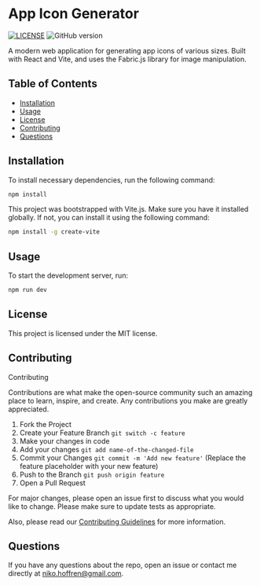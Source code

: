# App Icon Generator

[![LICENSE](https://img.shields.io/badge/license-MIT-blue.svg)](LICENSE)
![GitHub version](https://badge.fury.io/gh/nikohoffren%2app-icon-generator-website.svg)

A modern web application for generating app icons of various sizes. Built with React and Vite, and uses the Fabric.js library for image manipulation.

## Table of Contents

-   [Installation](#installation)
-   [Usage](#usage)
-   [License](#license)
-   [Contributing](#contributing)
-   [Questions](#questions)

## Installation

To install necessary dependencies, run the following command:

```bash
npm install
```

This project was bootstrapped with Vite.js. Make sure you have it installed globally. If not, you can install it using the following command:

```bash
npm install -g create-vite
```

## Usage

To start the development server, run:

```bash
npm run dev
```

## License

This project is licensed under the MIT license.

## Contributing

Contributing

Contributions are what make the open-source community such an amazing place to learn, inspire, and create. Any contributions you make are greatly appreciated.

1. Fork the Project
2. Create your Feature Branch `git switch -c feature`
3. Make your changes in code
4. Add your changes `git add name-of-the-changed-file`
5. Commit your Changes `git commit -m 'Add new feature'`
(Replace the feature placeholder with your new feature)
6. Push to the Branch `git push origin feature`
7. Open a Pull Request

For major changes, please open an issue first to discuss what you would like to change. Please make sure to update tests as appropriate.

Also, please read our [Contributing Guidelines](CONTRIBUTING.md) for more information.

## Questions

If you have any questions about the repo, open an issue or contact me directly at niko.hoffren@gmail.com.
